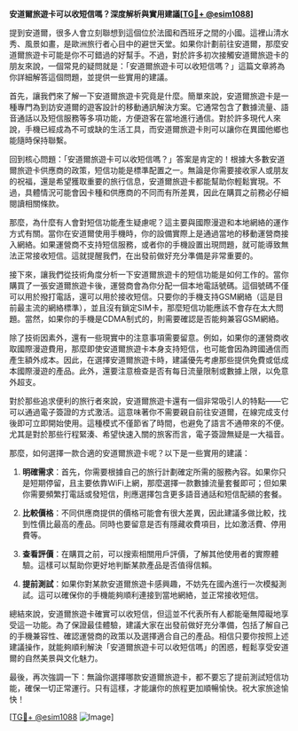 **安道爾旅遊卡可以收短信嗎？深度解析與實用建議[[TG💪+ @esim1088](https://t.me/s/esim1088)]**

提到安道爾，很多人會立刻聯想到這個位於法國和西班牙之間的小國。這裡山清水秀、風景如畫，是歐洲旅行者心目中的避世天堂。如果你計劃前往安道爾，那麼安道爾旅遊卡可能是你不可錯過的好幫手。不過，對於許多初次接觸安道爾旅遊卡的朋友來說，一個常見的疑問就是：「安道爾旅遊卡可以收短信嗎？」這篇文章將為你詳細解答這個問題，並提供一些實用的建議。

首先，讓我們來了解一下安道爾旅遊卡究竟是什麼。簡單來說，安道爾旅遊卡是一種專門為到訪安道爾的遊客設計的移動通訊解決方案。它通常包含了數據流量、語音通話以及短信服務等多項功能，方便遊客在當地進行通信。對於許多現代人來說，手機已經成為不可或缺的生活工具，而安道爾旅遊卡則可以讓你在異國他鄉也能隨時保持聯繫。

回到核心問題：「安道爾旅遊卡可以收短信嗎？」答案是肯定的！根據大多數安道爾旅遊卡供應商的政策，短信功能是標準配置之一。無論是你需要接收家人或朋友的祝福，還是希望獲取重要的旅行信息，安道爾旅遊卡都能幫助你輕鬆實現。不過，具體情況可能會因卡種和供應商的不同而有所差異，因此在購買之前務必仔細閱讀相關條款。

那麼，為什麼有人會對短信功能產生疑慮呢？這主要與國際漫遊和本地網絡的運作方式有關。當你在安道爾使用手機時，你的設備實際上是通過當地的移動運營商接入網絡。如果運營商不支持短信服務，或者你的手機設置出現問題，就可能導致無法正常接收短信。這就提醒我們，在出發前做好充分準備是非常重要的。

接下來，讓我們從技術角度分析一下安道爾旅遊卡的短信功能是如何工作的。當你購買了一張安道爾旅遊卡後，運營商會為你分配一個本地電話號碼。這個號碼不僅可以用於撥打電話，還可以用於接收短信。只要你的手機支持GSM網絡（這是目前最主流的網絡標準），並且沒有鎖定SIM卡，那麼短信功能應該不會存在太大問題。當然，如果你的手機是CDMA制式的，則需要確認是否能夠兼容GSM網絡。

除了技術因素外，還有一些現實中的注意事項需要留意。例如，如果你的運營商收取國際漫遊費用，那麼即使安道爾旅遊卡本身支持短信，也可能會因為跨國通信而產生額外成本。因此，在選擇安道爾旅遊卡時，建議優先考慮那些提供免費或低成本國際漫遊的產品。此外，還要注意檢查是否有每日流量限制或數據上限，以免意外超支。

對於那些追求便利的旅行者來說，安道爾旅遊卡還有一個非常吸引人的特點——它可以通過電子簽證的方式激活。這意味著你不需要親自前往安道爾，在線完成支付後即可立即開始使用。這種模式不僅節省了時間，也避免了語言不通帶來的不便。尤其是對於那些行程緊湊、希望快速入關的旅客而言，電子簽證無疑是一大福音。

那麼，如何選擇一款合適的安道爾旅遊卡呢？以下是一些實用的建議：

1. **明確需求**：首先，你需要根據自己的旅行計劃確定所需的服務內容。如果你只是短期停留，且主要依靠WiFi上網，那麼選擇一款數據流量套餐即可；但如果你需要頻繁打電話或發短信，則應選擇包含更多語音通話和短信配額的套餐。

2. **比較價格**：不同供應商提供的價格可能會有很大差異，因此建議多做比較，找到性價比最高的產品。同時也要留意是否有隱藏收費項目，比如激活費、停用費等。

3. **查看評價**：在購買之前，可以搜索相關用戶評價，了解其他使用者的實際體驗。這樣可以幫助你更好地判斷某款產品是否值得信賴。

4. **提前測試**：如果你對某款安道爾旅遊卡感興趣，不妨先在國內進行一次模擬測試。這可以確保你的手機能夠順利連接到當地網絡，並正常接收短信。

總結來說，安道爾旅遊卡確實可以收短信，但這並不代表所有人都能毫無障礙地享受這一功能。為了保證最佳體驗，建議大家在出發前做好充分準備，包括了解自己的手機兼容性、確認運營商的政策以及選擇適合自己的產品。相信只要你按照上述建議操作，就能夠順利解決「安道爾旅遊卡可以收短信嗎」的困惑，輕鬆享受安道爾的自然美景與文化魅力。

最後，再次強調一下：無論你選擇哪款安道爾旅遊卡，都不要忘了提前測試短信功能，確保一切正常運行。只有這樣，才能讓你的旅程更加順暢愉快。祝大家旅途愉快！

[[TG💪+ @esim1088](https://t.me/s/esim1088) ![Image](https://i.postimg.cc/4NQfJmqS/Snipaste-2025-05-13-00-14-12.png)]